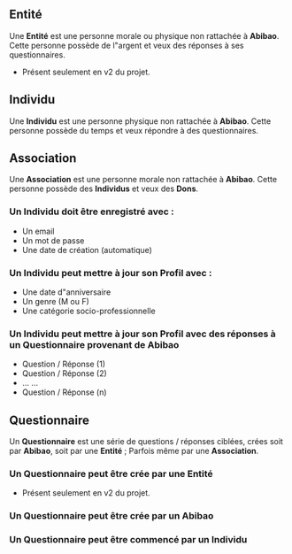 ## Entité
Une __Entité__ est une personne morale ou physique non rattachée à __Abibao__.
Cette personne possède de l"argent et veux des réponses à ses questionnaires.

- Présent seulement en v2 du projet.

## Individu
Une __Individu__ est une personne physique non rattachée à __Abibao__.
Cette personne possède du temps et veux répondre à des questionnaires.

## Association
Une __Association__ est une personne morale non rattachée à __Abibao__.
Cette personne possède des __Individus__ et veux des __Dons__.

### Un Individu doit être enregistré avec :
- Un email
- Un mot de passe
- Une date de création (automatique)

### Un Individu peut mettre à jour son Profil avec :

- Une date d"anniversaire
- Un genre (M ou F)
- Une catégorie socio-professionnelle

### Un Individu peut mettre à jour son Profil avec des réponses à un Questionnaire provenant de Abibao

- Question / Réponse (1)
- Question / Réponse (2)
- ... ...
- Question / Réponse (n)

## Questionnaire

Un __Questionnaire__ est une série de questions / réponses ciblées, crées soit par __Abibao__, soit par une __Entité__ ; Parfois même par une __Association__.

### Un Questionnaire peut être crée par une Entité

- Présent seulement en v2 du projet.

### Un Questionnaire peut être crée par un Abibao

### Un Questionnaire peut être commencé par un Individu
